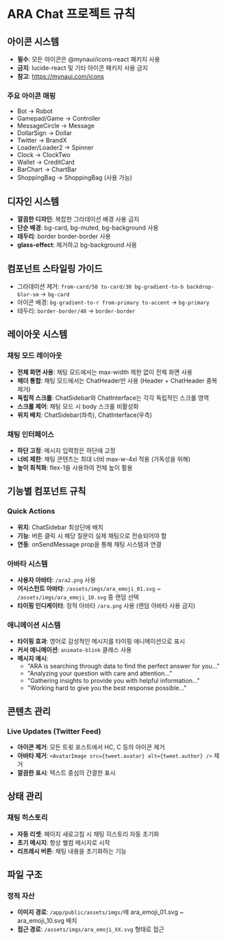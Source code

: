 # ARA Chat 프로젝트 규칙

## 아이콘 시스템
- **필수**: 모든 아이콘은 @mynaui/icons-react 패키지 사용
- **금지**: lucide-react 및 기타 아이콘 패키지 사용 금지
- **참고**: https://mynaui.com/icons

### 주요 아이콘 매핑
- Bot → Robot
- Gamepad/Game → Controller
- MessageCircle → Message
- DollarSign → Dollar
- Twitter → BrandX
- Loader/Loader2 → Spinner
- Clock → ClockTwo
- Wallet → CreditCard
- BarChart → ChartBar
- ShoppingBag → ShoppingBag (사용 가능)

## 디자인 시스템
- **깔끔한 디자인**: 복잡한 그라데이션 배경 사용 금지
- **단순 배경**: bg-card, bg-muted, bg-background 사용
- **테두리**: border border-border 사용
- **glass-effect**: 제거하고 bg-background 사용

## 컴포넌트 스타일링 가이드
- 그라데이션 제거: `from-card/50 to-card/30 bg-gradient-to-b backdrop-blur-sm` → `bg-card`
- 아이콘 배경: `bg-gradient-to-r from-primary to-accent` → `bg-primary`
- 테두리: `border-border/40` → `border-border`

## 레이아웃 시스템
### 채팅 모드 레이아웃
- **전체 화면 사용**: 채팅 모드에서는 max-width 제한 없이 전체 화면 사용
- **헤더 통합**: 채팅 모드에서는 ChatHeader만 사용 (Header + ChatHeader 중복 제거)
- **독립적 스크롤**: ChatSidebar와 ChatInterface는 각각 독립적인 스크롤 영역
- **스크롤 제어**: 채팅 모드 시 body 스크롤 비활성화
- **위치 배치**: ChatSidebar(좌측), ChatInterface(우측)

### 채팅 인터페이스
- **하단 고정**: 메시지 입력창은 하단에 고정
- **너비 제한**: 채팅 콘텐츠는 최대 너비 max-w-4xl 적용 (가독성을 위해)
- **높이 최적화**: flex-1을 사용하여 전체 높이 활용

## 기능별 컴포넌트 규칙
### Quick Actions
- **위치**: ChatSidebar 최상단에 배치
- **기능**: 버튼 클릭 시 해당 질문이 실제 채팅으로 전송되어야 함
- **연동**: onSendMessage prop을 통해 채팅 시스템과 연결

### 아바타 시스템
- **사용자 아바타**: `/ara2.png` 사용
- **어시스턴트 아바타**: `/assets/imgs/ara_emoji_01.svg` ~ `/assets/imgs/ara_emoji_10.svg` 중 랜덤 선택
- **타이핑 인디케이터**: 정적 아바타 `/ara.png` 사용 (랜덤 아바타 사용 금지)

### 애니메이션 시스템
- **타이핑 효과**: 영어로 감성적인 메시지를 타이핑 애니메이션으로 표시
- **커서 애니메이션**: `animate-blink` 클래스 사용
- **메시지 예시**:
  - "ARA is searching through data to find the perfect answer for you..."
  - "Analyzing your question with care and attention..."
  - "Gathering insights to provide you with helpful information..."
  - "Working hard to give you the best response possible..."

## 콘텐츠 관리
### Live Updates (Twitter Feed)
- **아이콘 제거**: 모든 트윗 포스트에서 HC, C 등의 아이콘 제거
- **아바타 제거**: `<AvatarImage src={tweet.avatar} alt={tweet.author} />` 제거
- **깔끔한 표시**: 텍스트 중심의 간결한 표시

## 상태 관리
### 채팅 히스토리
- **자동 리셋**: 페이지 새로고침 시 채팅 히스토리 자동 초기화
- **초기 메시지**: 항상 웰컴 메시지로 시작
- **리프레시 버튼**: 채팅 내용을 초기화하는 기능

## 파일 구조
### 정적 자산
- **이미지 경로**: `/app/public/assets/imgs/`에 ara_emoji_01.svg ~ ara_emoji_10.svg 배치
- **접근 경로**: `/assets/imgs/ara_emoji_XX.svg` 형태로 접근
